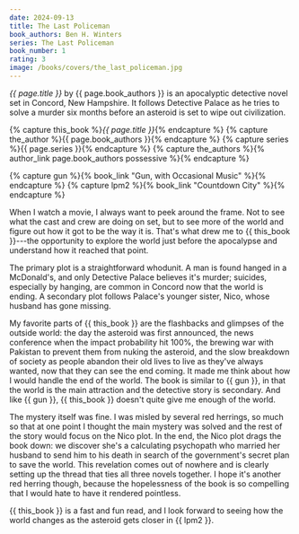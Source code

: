 ```yaml
---
date: 2024-09-13
title: The Last Policeman
book_authors: Ben H. Winters
series: The Last Policeman
book_number: 1
rating: 3
image: /books/covers/the_last_policeman.jpg
---
```


<cite class="book-title">{{ page.title }}</cite> by <span
class="author-name">{{ page.book_authors }}</span> is an apocalyptic detective
novel set in Concord, New Hampshire. It follows Detective Palace as he tries
to solve a murder six months before an asteroid is set to wipe out
civilization.

{% capture this_book %}<cite class="book-title">{{ page.title }}</cite>{% endcapture %}
{% capture the_author %}<span class="author-name">{{ page.book_authors }}</span>{% endcapture %}
{% capture series %}<span class="book-series">{{ page.series }}</span>{% endcapture %}
{% capture the_authors %}{% author_link page.book_authors possessive %}{% endcapture %}

{% capture gun %}{% book_link "Gun, with Occasional Music" %}{% endcapture %}
{% capture lpm2 %}{% book_link "Countdown City" %}{% endcapture %}

When I watch a movie, I always want to peek around the frame. Not to see what
the cast and crew are doing on set, but to see more of the world and figure
out how it got to be the way it is. That's what drew me to {{ this_book
}}---the opportunity to explore the world just before the apocalypse and
understand how it reached that point.

The primary plot is a straightforward whodunit. A man is found hanged in a
McDonald's, and only Detective Palace believes it's murder; suicides,
especially by hanging, are common in Concord now that the world is ending. A
secondary plot follows Palace's younger sister, Nico, whose husband has gone
missing.

My favorite parts of {{ this_book }} are the flashbacks and glimpses of the
outside world: the day the asteroid was first announced, the news conference
when the impact probability hit 100%, the brewing war with Pakistan to prevent
them from nuking the asteroid, and the slow breakdown of society as people
abandon their old lives to live as they've always wanted, now that they can
see the end coming. It made me think about how I would handle the end of the
world. The book is similar to {{ gun }}, in that the world is the main
attraction and the detective story is secondary. And like {{ gun }}, {{
this_book }} doesn't quite give me enough of the world.

The mystery itself was fine. I was misled by several red herrings, so much so
that at one point I thought the main mystery was solved and the rest of the
story would focus on the Nico plot. In the end, the Nico plot drags the book
down: we discover she's a calculating psychopath who married her husband to
send him to his death in search of the government's secret plan to save the
world. This revelation comes out of nowhere and is clearly setting up the
thread that ties all three novels together. I hope it's another red herring
though, because the hopelessness of the book is so compelling that I would
hate to have it rendered pointless.

{{ this_book }} is a fast and fun read, and I look forward to seeing how the
world changes as the asteroid gets closer in {{ lpm2 }}.
